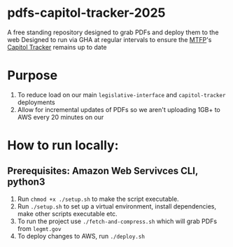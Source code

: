 # pdfs-capitol-tracker-2025
A free standing repository designed to grab PDFs and deploy them to the web
Designed to run via GHA at regular intervals to ensure the [MTFP](https://montanafreepress.org/)'s [Capitol Tracker](https://github.com/mtfreepress/capitol-tracker-2025) remains up to date

# Purpose
1) To reduce load on our main `legislative-interface` and `capitol-tracker` deployments
2) Allow for incremental updates of PDFs so we aren't uploading 1GB+ to AWS every 20 minutes on our 

# How to run locally:
## Prerequisites: Amazon Web Servivces CLI, python3
1) Run `chmod +x ./setup.sh` to make the script executable. 
2) Run `./setup.sh` to set up a virtual environment, install dependencies, make other scripts executable etc. 
3) To run the project use `./fetch-and-compress.sh` which will grab PDFs from `legmt.gov` 
4) To deploy changes to AWS, run `./deploy.sh`
    